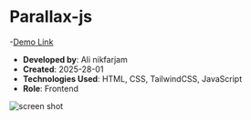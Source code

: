 
# Parallax-js

-[Demo Link](https://alinikfarjam79.github.io/parallax/)
- **Developed by**: Ali nikfarjam
- **Created**: 2025-28-01
- **Technologies Used**: HTML, CSS, TailwindCSS, JavaScript
- **Role**: Frontend

![screen shot](https://github.com/user-attachments/assets/3ba20570-6b4e-44de-b4cf-0b07dcec4d2f)
